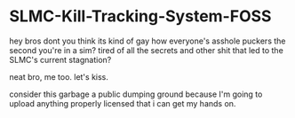# SLMC-Kill-Tracking-System-FOSS

hey bros dont you think its kind of gay how everyone's asshole puckers the second you're in a sim?
tired of all the secrets and other shit that led to the SLMC's current stagnation?

neat bro, me too. let's kiss.

consider this garbage a public dumping ground because I'm going to upload anything properly licensed that i can get my hands on.

